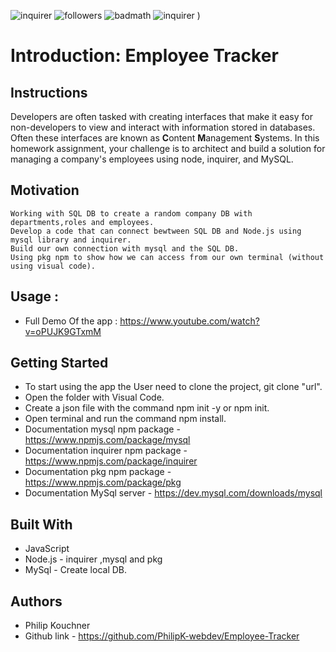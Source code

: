 
  ![inquirer](https://img.shields.io/npm/l/inquirer?color=blue)
  ![followers](https://img.shields.io/github/followers/PhilipK-webdev?logoColor=red&style=social)
  ![badmath](https://img.shields.io/github/languages/top/nielsenjared/badmath)
  ![inquirer](https://img.shields.io/node/v/inquirer)
)
  
# Introduction: Employee Tracker

## Instructions

Developers are often tasked with creating interfaces that make it easy for non-developers to view and interact with information stored in databases. Often these interfaces are known as **C**ontent **M**anagement **S**ystems. In this homework assignment, your challenge is to architect and build a solution for managing a company's employees using node, inquirer, and MySQL.


## Motivation

```
Working with SQL DB to create a random company DB with departments,roles and employees.
Develop a code that can connect bewtween SQL DB and Node.js using mysql library and inquirer.
Build our own connection with mysql and the SQL DB.
Using pkg npm to show how we can access from our own terminal (without using visual code).

```

## Usage :

* Full Demo Of the app : https://www.youtube.com/watch?v=oPUJK9GTxmM

## Getting Started

* To start using the app the User need to clone the project,
  git clone "url".
* Open the folder with Visual Code.
* Create a json file with the command npm init -y or npm init.
* Open terminal and run the command npm install. 
* Documentation mysql npm package - https://www.npmjs.com/package/mysql
* Documentation inquirer npm package - https://www.npmjs.com/package/inquirer
* Documentation pkg npm package - https://www.npmjs.com/package/pkg
* Documentation MySql server - https://dev.mysql.com/downloads/mysql


## Built With
- JavaScript
- Node.js - inquirer ,mysql and pkg
- MySql - Create local DB.

## Authors

- Philip Kouchner
- Github link -  https://github.com/PhilipK-webdev/Employee-Tracker